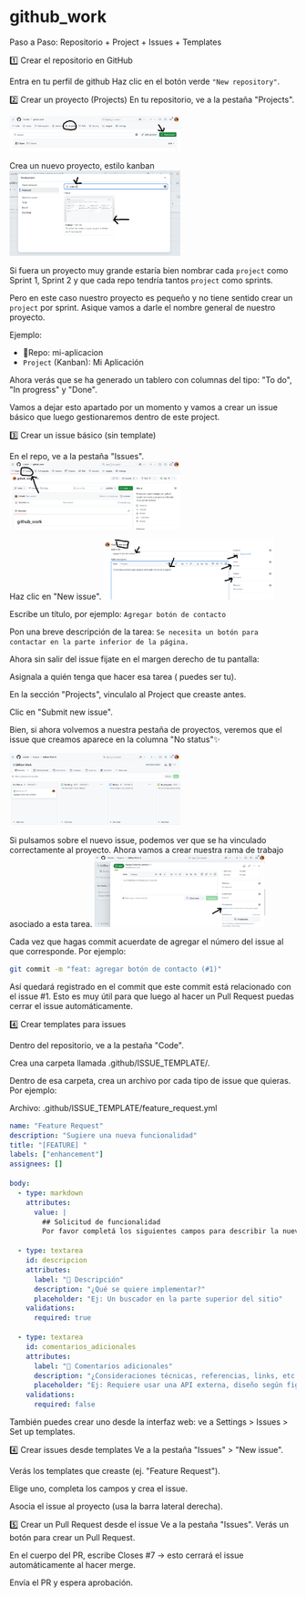 # github_work

Paso a Paso: Repositorio + Project + Issues + Templates 

1️⃣ Crear el repositorio en GitHub

Entra en tu perfil de github
Haz clic en el botón verde `"New repository"`.



2️⃣ Crear un proyecto (Projects)
En tu repositorio, ve a la pestaña "Projects".

<img src="./files/new_project.png" style="width: 300px;"/>

Crea un nuevo proyecto, estilo kanban
<img src="./files/project_kanban.png" style="width: 300px;"/>

Si fuera un proyecto muy grande estaría bien nombrar cada `project` como Sprint 1, Sprint 2 y que cada repo tendría tantos `project` como sprints.

Pero en este caso nuestro proyecto es pequeño y no tiene sentido crear un `project` por sprint. Asique vamos a darle el nombre general de nuestro proyecto.

Ejemplo:

- 📁Repo: mi-aplicacion
- `Project` (Kanban): Mi Aplicación

Ahora verás que se ha generado un tablero con columnas del tipo: "To do", "In progress" y "Done".

Vamos a dejar esto apartado por un momento y vamos a crear un issue básico que luego gestionaremos dentro de este project.

3️⃣ Crear un issue básico (sin template)

En el repo, ve a la pestaña "Issues".
<img src="./files/issues_click.png" style="width: 300px;"/>

Haz clic en "New issue".
<img src="./files/issues_tab.png" style="width: 300px;"/>

Escribe un título, por ejemplo: `Agregar botón de contacto`

Pon una breve descripción de la tarea: `Se necesita un botón para contactar en la parte inferior de la página.`

Ahora sin salir del issue fijate en el margen derecho de tu pantalla:

Asignala a quién tenga que hacer esa tarea ( puedes ser tu).

En la sección "Projects", vinculalo al Project que creaste antes.

Clic en "Submit new issue".

Bien, si ahora volvemos a nuestra pestaña de proyectos, veremos que el issue que creamos aparece en la columna "No status"✨

<img src="./files/newissue_project.png" style="width: 300px;"/>

Si pulsamos sobre el nuevo issue, podemos ver que se ha vinculado correctamente al proyecto. Ahora vamos a crear nuestra rama de trabajo asociado a esta tarea.
<img src="./files/issue_create_branch.png" style="width: 300px;"/>

Cada vez que hagas commit acuerdate de agregar el número del issue al que corresponde. Por ejemplo:

```bash
git commit -m "feat: agregar botón de contacto (#1)"
``` 
Así quedará registrado en el commit que este commit está relacionado con el issue #1.
Esto es muy útil para que luego al hacer un Pull Request puedas cerrar el issue automáticamente.


4️⃣ Crear templates para issues

Dentro del repositorio, ve a la pestaña "Code".

Crea una carpeta llamada .github/ISSUE_TEMPLATE/.

Dentro de esa carpeta, crea un archivo por cada tipo de issue que quieras. Por ejemplo:

Archivo: .github/ISSUE_TEMPLATE/feature_request.yml

```yml
name: "Feature Request"
description: "Sugiere una nueva funcionalidad"
title: "[FEATURE] "
labels: ["enhancement"]
assignees: []

body:
  - type: markdown
    attributes:
      value: |
        ## Solicitud de funcionalidad
        Por favor completá los siguientes campos para describir la nueva funcionalidad.

  - type: textarea
    id: descripcion
    attributes:
      label: "📄 Descripción"
      description: "¿Qué se quiere implementar?"
      placeholder: "Ej: Un buscador en la parte superior del sitio"
    validations:
      required: true

  - type: textarea
    id: comentarios_adicionales
    attributes:
      label: "📝 Comentarios adicionales"
      description: "¿Consideraciones técnicas, referencias, links, etc.?"
      placeholder: "Ej: Requiere usar una API externa, diseño según figma.com/proyecto..."
    validations:
      required: false

````
También puedes crear uno desde la interfaz web: ve a Settings > Issues > Set up templates.

4️⃣ Crear issues desde templates
Ve a la pestaña "Issues" > "New issue".

Verás los templates que creaste (ej. "Feature Request").

Elige uno, completa los campos y crea el issue.

Asocia el issue al proyecto (usa la barra lateral derecha).

5️⃣ Crear un Pull Request desde el issue
Ve a la pestaña "Issues".
Verás un botón para crear un Pull Request.

En el cuerpo del PR, escribe Closes #7 → esto cerrará el issue automáticamente al hacer merge.

Envía el PR y espera aprobación.

